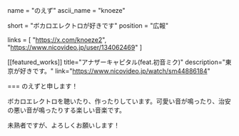 name = "のえず"
ascii_name = "knoeze"

short = "ボカロエレクトロが好きです"
position = "広報"

links = [ "https://x.com/knoeze2", "https://www.nicovideo.jp/user/134062469" ]

[[featured_works]]
title="アナザーキャピタル(feat.初音ミク)"
description="東京が好きです。"
link="https://www.nicovideo.jp/watch/sm44886184"

===
のえずと申します！

ボカロエレクトロを聴いたり、作ったりしています。可愛い音が鳴ったり、治安の悪い音が鳴ったりする楽しい音楽です。

未熟者ですが、よろしくお願いします！
